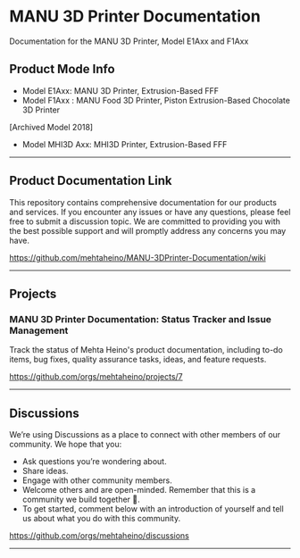 # MANU 3D Printer Documentation
Documentation for the MANU 3D Printer, Model E1Axx and F1Axx

## Product Mode Info
- Model E1Axx: MANU 3D Printer, Extrusion-Based FFF
- Model F1Axx : MANU Food 3D Printer, Piston Extrusion-Based Chocolate 3D Printer

[Archived Model 2018]
- Model MHI3D Axx: MHI3D Printer, Extrusion-Based FFF 

---
## Product Documentation Link

This repository contains comprehensive documentation for our products and services. If you encounter any issues or have any questions, please feel free to submit a discussion topic. We are committed to providing you with the best possible support and will promptly address any concerns you may have.

https://github.com/mehtaheino/MANU-3DPrinter-Documentation/wiki

---
## Projects
### MANU 3D Printer Documentation: Status Tracker and Issue Management
Track the status of Mehta Heino's product documentation, including to-do items, bug fixes, quality assurance tasks, ideas, and feature requests.

https://github.com/orgs/mehtaheino/projects/7

---
## Discussions

We’re using Discussions as a place to connect with other members of our community. We hope that you:

- Ask questions you’re wondering about.
- Share ideas.
- Engage with other community members.
- Welcome others and are open-minded. Remember that this is a community we
build together 💪.
- To get started, comment below with an introduction of yourself and tell us about what you do with this community.

https://github.com/orgs/mehtaheino/discussions

---

